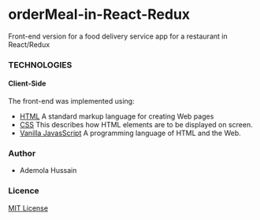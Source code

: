 # orderMeal-in-React-Redux
Front-end version for a food delivery service app for a restaurant in React/Redux

### TECHNOLOGIES
#### Client-Side
The front-end was implemented using:
* [HTML](https://www.w3schools.com/Html/) A standard markup language for creating Web pages
* [CSS](https://www.w3schools.com/css/css_intro.asp) This describes how HTML elements are to be displayed on screen.
* [Vanilla JavasScript](https://www.w3schools.com/js/default.asp) A programming language of HTML and the Web.

### Author
* Ademola Hussain

### Licence
[MIT License](https://github.com/Daymorelah/orderMeal-in-React-Redux/blob/development/LICENSE)

